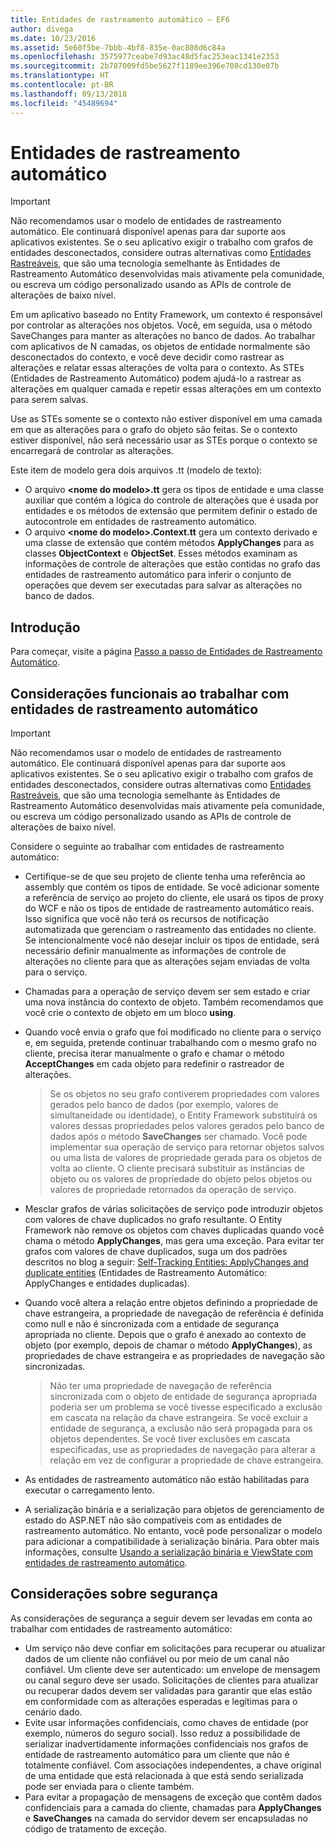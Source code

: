 ```yaml
---
title: Entidades de rastreamento automático – EF6
author: divega
ms.date: 10/23/2016
ms.assetid: 5e60f5be-7bbb-4bf8-835e-0ac808d6c84a
ms.openlocfilehash: 3575977ceabe7d93ac48d5fac253eac1341e2353
ms.sourcegitcommit: 2b787009fd5be5627f1189ee396e708cd130e07b
ms.translationtype: HT
ms.contentlocale: pt-BR
ms.lasthandoff: 09/13/2018
ms.locfileid: "45489694"
---
```

# <a name="self-tracking-entities"></a>Entidades de rastreamento automático

> [!IMPORTANT]
> Não recomendamos usar o modelo de entidades de rastreamento automático. Ele continuará disponível apenas para dar suporte aos aplicativos existentes. Se o seu aplicativo exigir o trabalho com grafos de entidades desconectados, considere outras alternativas como [Entidades Rastreáveis](http://trackableentities.github.io/), que são uma tecnologia semelhante às Entidades de Rastreamento Automático desenvolvidas mais ativamente pela comunidade, ou escreva um código personalizado usando as APIs de controle de alterações de baixo nível.

Em um aplicativo baseado no Entity Framework, um contexto é responsável por controlar as alterações nos objetos. Você, em seguida, usa o método SaveChanges para manter as alterações no banco de dados. Ao trabalhar com aplicativos de N camadas, os objetos de entidade normalmente são desconectados do contexto, e você deve decidir como rastrear as alterações e relatar essas alterações de volta para o contexto. As STEs (Entidades de Rastreamento Automático) podem ajudá-lo a rastrear as alterações em qualquer camada e repetir essas alterações em um contexto para serem salvas.  

Use as STEs somente se o contexto não estiver disponível em uma camada em que as alterações para o grafo do objeto são feitas. Se o contexto estiver disponível, não será necessário usar as STEs porque o contexto se encarregará de controlar as alterações.  

Este item de modelo gera dois arquivos .tt (modelo de texto):  

- O arquivo **\<nome do modelo\>.tt** gera os tipos de entidade e uma classe auxiliar que contém a lógica do controle de alterações que é usada por entidades e os métodos de extensão que permitem definir o estado de autocontrole em entidades de rastreamento automático.  
- O arquivo **\<nome do modelo\>.Context.tt** gera um contexto derivado e uma classe de extensão que contém métodos **ApplyChanges** para as classes **ObjectContext** e **ObjectSet**. Esses métodos examinam as informações de controle de alterações que estão contidas no grafo das entidades de rastreamento automático para inferir o conjunto de operações que devem ser executadas para salvar as alterações no banco de dados.  

## <a name="get-started"></a>Introdução  

Para começar, visite a página [Passo a passo de Entidades de Rastreamento Automático](walkthrough.md).  

## <a name="functional-considerations-when-working-with-self-tracking-entities"></a>Considerações funcionais ao trabalhar com entidades de rastreamento automático  
> [!IMPORTANT]
> Não recomendamos usar o modelo de entidades de rastreamento automático. Ele continuará disponível apenas para dar suporte aos aplicativos existentes. Se o seu aplicativo exigir o trabalho com grafos de entidades desconectados, considere outras alternativas como [Entidades Rastreáveis](http://trackableentities.github.io/), que são uma tecnologia semelhante às Entidades de Rastreamento Automático desenvolvidas mais ativamente pela comunidade, ou escreva um código personalizado usando as APIs de controle de alterações de baixo nível.

Considere o seguinte ao trabalhar com entidades de rastreamento automático:  

- Certifique-se de que seu projeto de cliente tenha uma referência ao assembly que contém os tipos de entidade. Se você adicionar somente a referência de serviço ao projeto do cliente, ele usará os tipos de proxy do WCF e não os tipos de entidade de rastreamento automático reais. Isso significa que você não terá os recursos de notificação automatizada que gerenciam o rastreamento das entidades no cliente. Se intencionalmente você não desejar incluir os tipos de entidade, será necessário definir manualmente as informações de controle de alterações no cliente para que as alterações sejam enviadas de volta para o serviço.  
- Chamadas para a operação de serviço devem ser sem estado e criar uma nova instância do contexto de objeto. Também recomendamos que você crie o contexto de objeto em um bloco **using**.  
- Quando você envia o grafo que foi modificado no cliente para o serviço e, em seguida, pretende continuar trabalhando com o mesmo grafo no cliente, precisa iterar manualmente o grafo e chamar o método **AcceptChanges** em cada objeto para redefinir o rastreador de alterações.  

    > Se os objetos no seu grafo contiverem propriedades com valores gerados pelo banco de dados (por exemplo, valores de simultaneidade ou identidade), o Entity Framework substituirá os valores dessas propriedades pelos valores gerados pelo banco de dados após o método **SaveChanges** ser chamado. Você pode implementar sua operação de serviço para retornar objetos salvos ou uma lista de valores de propriedade gerada para os objetos de volta ao cliente. O cliente precisará substituir as instâncias de objeto ou os valores de propriedade do objeto pelos objetos ou valores de propriedade retornados da operação de serviço.  
- Mesclar grafos de várias solicitações de serviço pode introduzir objetos com valores de chave duplicados no grafo resultante. O Entity Framework não remove os objetos com chaves duplicadas quando você chama o método **ApplyChanges**, mas gera uma exceção. Para evitar ter grafos com valores de chave duplicados, suga um dos padrões descritos no blog a seguir: [Self-Tracking Entities: ApplyChanges and duplicate entities](http://go.microsoft.com/fwlink/?LinkID=205119&clcid=0x409) (Entidades de Rastreamento Automático: ApplyChanges e entidades duplicadas).  
- Quando você altera a relação entre objetos definindo a propriedade de chave estrangeira, a propriedade de navegação de referência é definida como null e não é sincronizada com a entidade de segurança apropriada no cliente. Depois que o grafo é anexado ao contexto de objeto (por exemplo, depois de chamar o método **ApplyChanges**), as propriedades de chave estrangeira e as propriedades de navegação são sincronizadas.  

    > Não ter uma propriedade de navegação de referência sincronizada com o objeto de entidade de segurança apropriada poderia ser um problema se você tivesse especificado a exclusão em cascata na relação da chave estrangeira. Se você excluir a entidade de segurança, a exclusão não será propagada para os objetos dependentes. Se você tiver exclusões em cascata especificadas, use as propriedades de navegação para alterar a relação em vez de configurar a propriedade de chave estrangeira.  
- As entidades de rastreamento automático não estão habilitadas para executar o carregamento lento.  
- A serialização binária e a serialização para objetos de gerenciamento de estado do ASP.NET não são compatíveis com as entidades de rastreamento automático. No entanto, você pode personalizar o modelo para adicionar a compatibilidade à serialização binária. Para obter mais informações, consulte [Usando a serialização binária e ViewState com entidades de rastreamento automático](http://go.microsoft.com/fwlink/?LinkId=199208).  

## <a name="security-considerations"></a>Considerações sobre segurança  

As considerações de segurança a seguir devem ser levadas em conta ao trabalhar com entidades de rastreamento automático:  

- Um serviço não deve confiar em solicitações para recuperar ou atualizar dados de um cliente não confiável ou por meio de um canal não confiável. Um cliente deve ser autenticado: um envelope de mensagem ou canal seguro deve ser usado. Solicitações de clientes para atualizar ou recuperar dados devem ser validadas para garantir que elas estão em conformidade com as alterações esperadas e legítimas para o cenário dado.  
- Evite usar informações confidenciais, como chaves de entidade (por exemplo, números do seguro social). Isso reduz a possibilidade de serializar inadvertidamente informações confidenciais nos grafos de entidade de rastreamento automático para um cliente que não é totalmente confiável. Com associações independentes, a chave original de uma entidade que está relacionada à que está sendo serializada pode ser enviada para o cliente também.  
- Para evitar a propagação de mensagens de exceção que contêm dados confidenciais para a camada do cliente, chamadas para **ApplyChanges** e **SaveChanges** na camada do servidor devem ser encapsuladas no código de tratamento de exceção.  
